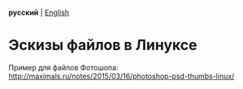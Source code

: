**русский** | [English](readme-en.md)

# Эскизы файлов в Линуксе

Пример для файлов Фотошопа: http://maximals.ru/notes/2015/03/16/photoshop-psd-thumbs-linux/
